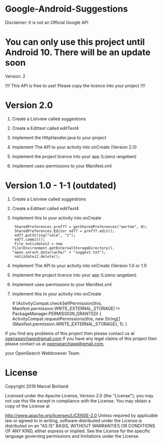# Google-Android-Suggestions
Disclaimer: It is not an Official Google API

# You can only use this project until Android 10. There will be an update soon


Version: 2

!!!! This API is free to use! Please copy the licence into your project !!!!

# Version 2.0

1. Create a Listview called suggestions

2. Create a Edittext called editText4

3. Implement the HttpHandler.java to your project
        
4. Implement The API to your activity into onCreate (Version 2.0)

5. Implement the project licence into your app (Lizenz-angeben)

6. Implement uses-permissons to your Manifest.xml    

# Version 1.0 - 1-1 (outdated)

1. Create a Listview called suggestions

2. Create a Edittext called editText4

3. Implement this to your activity into onCreate

        SharedPreferences pref77 = getSharedPreferences("wertee", 0);
        SharedPreferences.Editor ed77 = pref77.edit();
        ed77.putString("vale", "1");
        ed77.commit();
        File notizdatei2 = new File(Environment.getExternalStorageDirectory(), "open_serach_data/cache/" + "suggest.txt");
        notizdatei2.delete();
        
4. Implement The API to your activity into onCreate (Version 1.0 or 1.1)

5. Implement the project licence into your app (Lizenz-angeben)

6. Implement uses-permissons to your Manifest.xml
    
7. Implement this to your activity into onCreate

    if (ActivityCompat.checkSelfPermission(this, Manifest.permission.WRITE_EXTERNAL_STORAGE) != PackageManager.PERMISSION_GRANTED) {
            ActivityCompat.requestPermissions(this, new String[]{Manifest.permission.WRITE_EXTERNAL_STORAGE}, 1);
        }

If you find any problems of this project then please contact us at opensearchapp@gmail.com
If you have any legal claims of this project then please contact us at opensearchapp@gmail.com,

your OpenSearch Webbrowser Team.

# License
Copyright 2019 Marcel Bohland

Licensed under the Apache License, Version 2.0 (the "License"); you may not use this file except in compliance with the License. You may obtain a copy of the License at

   http://www.apache.org/licenses/LICENSE-2.0
Unless required by applicable law or agreed to in writing, software distributed under the License is distributed on an "AS IS" BASIS, WITHOUT WARRANTIES OR CONDITIONS OF ANY KIND, either express or implied. See the License for the specific language governing permissions and limitations under the License.
